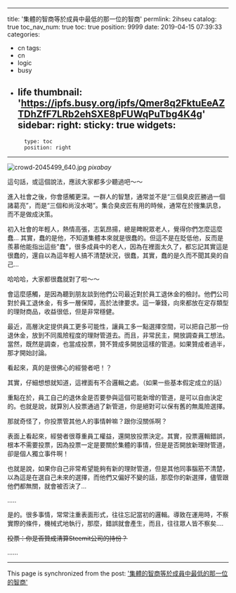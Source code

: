 
---
title: '集體的智商等於成員中最低的那一位的智商'
permlink: 2ihseu
catalog: true
toc_nav_num: true
toc: true
position: 9999
date: 2019-04-15 07:39:33
categories:
- cn
tags:
- cn
- logic
- busy
- life
thumbnail: 'https://ipfs.busy.org/ipfs/Qmer8q2FktuEeAZTDhZfF7LRb2ehSXE8pFUWqPuTbg4K4g'
sidebar:
    right:
        sticky: true
widgets:
    -
        type: toc
        position: right
---


![crowd-2045499_640.jpg](https://ipfs.busy.org/ipfs/Qmer8q2FktuEeAZTDhZfF7LRb2ehSXE8pFUWqPuTbg4K4g)
*pixabay*

這句話，或這個說法，應該大家都多少聽過吧～～

進入社會之後，你會感觸更深。一群人的智慧，通常並不是“三個臭皮匠勝過一個諸葛亮”，而是“三個和尚沒水喝”。集合臭皮匠有用的時候，通常在於搜集訊息，而不是做成決策。

初入社會的年輕人，熱情高張，志氣昂揚，總是睥睨眾老人，覺得你們怎麼這麼蠢... 其實，蠢的是他，不知道集體本來就是很蠢的。但這不是在貶低他，反而是羨慕他能指出這些"蠢"，很多成員中的老人，因為在裡面太久了，都忘記其實這是很蠢的，還自以為這年輕人搞不清楚狀況，很蠢，其實，蠢的是久而不聞其臭的自己...

哈哈哈，大家都很蠢就對了啦～～

會這麼感觸，是因為聽到朋友談到他們公司最近對於員工退休金的檢討。他們公司對於員工退休金，有多一層保障，高於法律要求。這一筆錢，向來都放在定存類型的理財商品，收益很低，但是非常穩健。

最近，高層決定提供員工更多可能性，讓員工多一點選擇空間，可以把自己那一份退休金，放到不同風險程度的理財管道去。而且，非常民主，開放調查員工想法。當然，既然是調查，也當成投票，贊不贊成多開放這樣的管道。如果贊成者過半，那才開始討論。

看起來，真的是很佛心的經營者吧！？

其實，仔細想想就知道，這裡面有不合邏輯之處。（如果一些基本假定成立的話）

重點在於，員工自己的退休金是否要參與這個可能新增的管道，是可以自由決定的。也就是說，就算別人投票通過了新管道，你是絕對可以保有舊的無風險選擇。

那就奇怪了，你投票管其他人的事情幹嘛？跟你沒關係啊？

表面上看起來，經營者很尊重員工權益，還開放投票決定。其實，投票邏輯錯誤，根本不需要投票，因為投票一定是要關於集體的事情，但是是否開放新理財管道，卻是個人獨立事件啊！

也就是說，如果你自己非常希望能夠有新的理財管道，但是其他同事腦筋不清楚，以為這是在選自己未來的選擇，而他們又偏好不變的話，那麼你的新選擇，儘管跟他們都無關，就會被否決了...

.....

是的。很多事情，常常注重表面形式，往往忘記當初的邏輯。導致在運用時，不察實際的條件，機械式地執行，那麼，錯誤就會產生，而且，往往眾人皆不察矣....

<del>投票：你是否贊成清算Steemit公司的持份？</del>

......



- - -

This page is synchronized from the post: ['集體的智商等於成員中最低的那一位的智商'](https://steemit.com/@deanliu/2ihseu)
